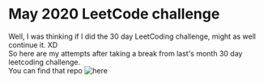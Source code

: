# May 2020 LeetCode challenge

Well, I was thinking if I did the 30 day LeetCoding challenge, might as well continue it. XD  
So here are my attempts after taking a break from last's month 30 day leetcoding challenge.  
You can find that repo ![here](https://github.com/chuanhao01/leetcode_30DayLeetCodingChallenge_2020)


